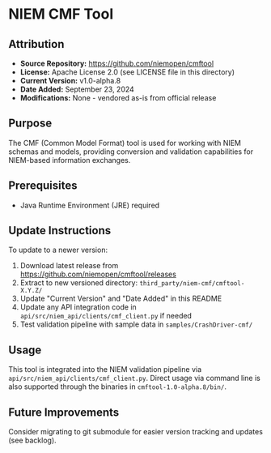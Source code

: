 # NIEM CMF Tool

## Attribution
- **Source Repository:** https://github.com/niemopen/cmftool
- **License:** Apache License 2.0 (see LICENSE file in this directory)
- **Current Version:** v1.0-alpha.8
- **Date Added:** September 23, 2024
- **Modifications:** None - vendored as-is from official release

## Purpose
The CMF (Common Model Format) tool is used for working with NIEM schemas and models, providing conversion and validation capabilities for NIEM-based information exchanges.

## Prerequisites
- Java Runtime Environment (JRE) required

## Update Instructions
To update to a newer version:

1. Download latest release from https://github.com/niemopen/cmftool/releases
2. Extract to new versioned directory: `third_party/niem-cmf/cmftool-X.Y.Z/`
3. Update "Current Version" and "Date Added" in this README
4. Update any API integration code in `api/src/niem_api/clients/cmf_client.py` if needed
5. Test validation pipeline with sample data in `samples/CrashDriver-cmf/`

## Usage
This tool is integrated into the NIEM validation pipeline via `api/src/niem_api/clients/cmf_client.py`. Direct usage via command line is also supported through the binaries in `cmftool-1.0-alpha.8/bin/`.

## Future Improvements
Consider migrating to git submodule for easier version tracking and updates (see backlog).
